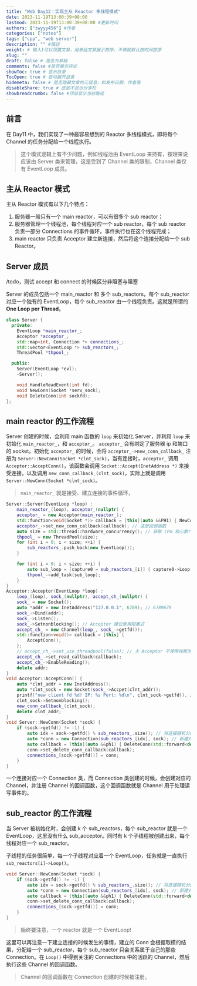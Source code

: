 ```yaml
---
title: "Web Day12：实现主从 Reactor 多线程模式"
date: 2023-11-19T13:00:39+08:00
lastmod: 2023-11-19T13:00:39+08:00 #更新时间
authors: ["zwyyy456"] #作者
categories: ["notes"]
tags: ["cpp", "web server"]
description: "" #描述
weight: # 输入1可以顶置文章，用来给文章展示排序，不填就默认按时间排序
slug: ""
draft: false # 是否为草稿
comments: false #是否展示评论
showToc: true # 显示目录
TocOpen: true # 自动展开目录
hidemeta: false # 是否隐藏文章的元信息，如发布日期、作者等
disableShare: true # 底部不显示分享栏
showbreadcrumbs: false #顶部显示当前路径
---
```

## 前言

在 Day11 中，我们实现了一种最容易想到的 Reactor 多线程模式，即将每个 Channel 的任务分配给一个线程执行。

> 这个模式逻辑上有不少问题，例如线程池由 EventLoop 来持有，按理来说应该由 Server 类来管理，这是受到了 Channel 类的限制，Channel 类仅有 EventLoop 成员。

## 主从 Reactor 模式

主从 Reactor 模式有以下几个特点：

1. 服务器一般只有一个 main reactor，可以有很多个 sub reactor；
2. 服务器管理一个线程池，每个线程对应一个 sub reactor，每个 sub reactor 负责一部分 Connections 的事件循环，事件执行也在这个线程完成；
3. main reactor 只负责 Acceptor 建立新连接，然后将这个连接分配给一个 sub Reactor。

## Server 成员

/todo，测试 accept 和 connect 的时候区分非阻塞与阻塞

Server 的成员包括一个 main_reactor 和 多个 sub_reactors，每个 sub_reactor 对应一个独有的 EventLoop，每个 sub_reactor 由一个线程负责。这就是所谓的 **One Loop per Thread**。

```cpp
class Server {
  private:
    EventLoop *main_reactor_;
    Acceptor *acceptor_;
    std::map<int, Connection *> connections_;
    std::vector<EventLoop *> sub_reactors_;
    ThreadPool *thpool_;

  public:
    Server(EventLoop *evl);
    ~Server();

    void HandleReadEvent(int fd);
    void NewConn(Socket *serv_sock);
    void DeleteConn(int sockfd);
};
```

## main reactor 的工作流程

Server 创建的时候，会利用 main 函数的 `loop` 来初始化 Server，并利用 `loop` 来初始化 `main_reactor_`，和 `acceptor_`。 `acceptor_` 会有绑定了服务器 ip 和端口的 socket。初始化 `acceptor_` 的时候，会将 `acceptor_->new_conn_callback_` 注册为 `Server::NewConn(Socket *clnt_sock)`，当有连接时，`acceptor_` 调用 `Acceptor::AcceptConn()`，该函数会调用 `Socket::Accept(InetAddress *)` 来接受连接，以及调用 `new_conn_callback_(clnt_sock)`，实际上就是调用 `Server::NewConn(Socket *clnt_sock)`。

> `main_reactor_` 就是接受、建立连接的事件循环，

```cpp
Server::Server(EventLoop *loop) :
    main_reactor_(loop), acceptor_(nullptr) {
    acceptor_ = new Acceptor(main_reactor_);
    std::function<void(Socket *)> callback = [this](auto &&PH1) { NewConn(std::forward<decltype(PH1)>(PH1)); };
    acceptor_->set_new_conn_callback(callback); // 注册回调函数
    auto size = std::thread::hardware_concurrency(); // 获取 CPU 核心数?
    thpool_ = new ThreadPool(size);
    for (int i = 0; i < size; ++i) {
        sub_reactors_.push_back(new EventLoop());
    }

    for (int i = 0; i < size; ++i) {
        auto sub_loop = [capture0 = sub_reactors_[i]] { capture0->Loop(); };
        thpool_->add_task(sub_loop);
    }
}
Acceptor::Acceptor(EventLoop *loop) :
    loop_(loop), sock_(nullptr), accept_ch_(nullptr) {
    sock_ = new Socket();
    auto *addr = new InetAddress("127.0.0.1", 6789); // 6789679
    sock_->Bind(addr);
    sock_->Listen();
    sock_->Setnonblocking(); // Acceptor 建议使用阻塞式
    accept_ch_ = new Channel(loop_, sock_->getfd());
    std::function<void()> callback = [this] {
        AcceptConn();
    };
    // accept_ch_->set_use_threadpool(false); // 主 Acceptor 不使用线程池
    accept_ch_->set_read_callback(callback);
    accept_ch_->EnableReading();
    delete addr;
}
void Acceptor::AcceptConn() {
    auto *clnt_addr = new InetAddress();
    auto *clnt_sock = new Socket(sock_->Accpet(clnt_addr));
    printf("new client fd %d! IP: %s Port: %d\n", clnt_sock->getfd(), inet_ntoa(clnt_addr->get_addr().sin_addr), ntohs(clnt_addr->get_addr().sin_port));
    clnt_sock->Setnonblocking();
    new_conn_callback_(clnt_sock);
    delete clnt_addr;
}
void Server::NewConn(Socket *sock) {
    if (sock->getfd() != -1) {
        auto idx = sock->getfd() % sub_reactors_.size(); // 将连接随机分配到 sub_reactor
        auto *conn = new Connection(sub_reactors_[idx], sock); // 新建对应的 Connection 类
        auto callback = [this](auto &&ph1) { DeleteConn(std::forward<decltype(ph1)>(ph1)); };
        conn->set_delete_conn_callback(callback);
        connections_[sock->getfd()] = conn;
    }
}
```

一个连接对应一个 Connection 类，而 Connection 类创建的时候，会创建对应的 Channel，并注册 Channel 的回调函数，这个回调函数就是 Channel 用于处理读写事件的。

## sub_reactor 的工作流程

当 Server 被初始化时，会创建 k 个 sub_reactors，每个 sub_reactor 就是一个 EventLoop，这里没有什么 sub_acceptor。同时有 k 个子线程被创建出来，每个线程对应一个 sub_reactor。

子线程的任务很简单，每一个子线程对应着一个 EventLoop，任务就是一直执行 `sub_reactors[i]->Loop()`。

```cpp
void Server::NewConn(Socket *sock) {
    if (sock->getfd() != -1) {
        auto idx = sock->getfd() % sub_reactors_.size(); // 将连接随机分配到 sub_reactor
        auto *conn = new Connection(sub_reactors_[idx], sock); // 新建对应的 Connection 类
        auto callback = [this](auto &&ph1) { DeleteConn(std::forward<decltype(ph1)>(ph1)); };
        conn->set_delete_conn_callback(callback);
        connections_[sock->getfd()] = conn;
    }
}
```

> 始终要注意，一个 reactor 就是一个 EventLoop!

这里可以再注意一下建立连接的时候发生的事情，建立的 Conn 会根据取模的结果，分配给一个 sub_reactor，每个 sub_reactor 只会关系属于自己的那些 Connection。在 `Loop()` 中得到关注的 Connections 中的活跃的 Channel，然后执行这些 Channel 的回调函数。

> Channel 的回调函数在 Connection 创建的时候被注册。


